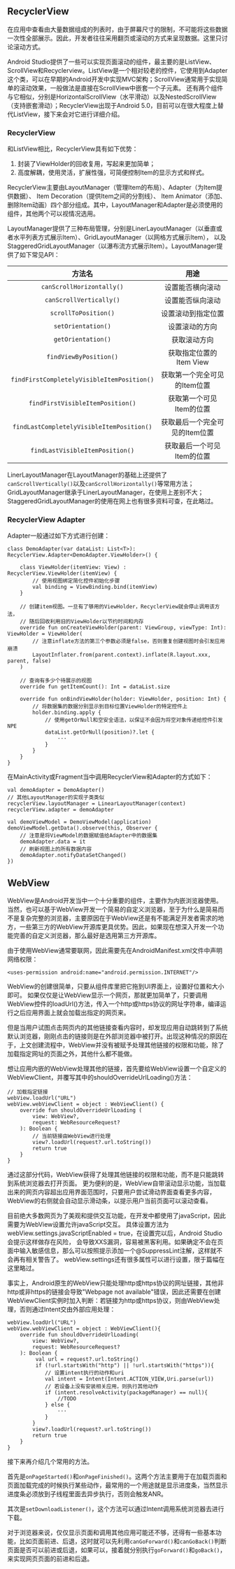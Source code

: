 ## RecyclerView

在应用中查看由大量数据组成的列表时，由于屏幕尺寸的限制，不可能将这些数据一次性全部展示。因此，开发者往往采用翻页或滚动的方式来呈现数据。这里只讨论滚动方式。

Android Studio提供了一些可以实现页面滚动的组件，最主要的是ListView、ScrollView和Recyclerview。ListView是一个相对较老的控件，它使用到Adapter这个类，可以在早期的Android开发中实现MVC架构；ScrollView通常用于实现简单的滚动效果，一般做法是直接在ScrollView中嵌套一个子元素。 还有两个组件与它相似，分别是HorizontalScrollView（水平滑动）以及NestedScrollView（支持嵌套滑动）；RecyclerView出现于Android 5.0，目前可以在很大程度上替代ListView，接下来会对它进行详细介绍。

### RecyclerView

和ListView相比，RecyclerView具有如下优势：

1. 封装了ViewHolder的回收复用，写起来更加简单；
2. 高度解耦，使用灵活，扩展性强，可简便控制Item的显示方式和样式。

RecyclerView主要由LayoutManager（管理Item的布局）、Adapter（为Item提供数据）、 Item Decoration（提供Item之间的分割线）、 Item Animator（添加、删除Item动画）四个部分组成。其中，LayoutManager和Adapter是必须使用的组件，其他两个可以视情况选用。

LayoutManager提供了三种布局管理，分别是LinerLayoutManager（以垂直或者水平列表方式展示Item）、GridLayoutManager（以网格方式展示Item）， 以及StaggeredGridLayoutManager（以瀑布流方式展示Item）。LayoutManager提供了如下常见API：

|方法名|用途|
|:-----:|:-----:|
|`canScrollHorizontally()`|设置能否横向滚动|
|`canScrollVertically()`|设置能否纵向滚动|
|`scrollToPosition()`|设置滚动到指定位置|
|`setOrientation()`|设置滚动的方向|
|`getOrientation()`|获取滚动方向|
|`findViewByPosition()`|获取指定位置的Item View|
|`findFirstCompletelyVisibleItemPosition()`|获取第一个完全可见的Item位置|
|`findFirstVisibleItemPosition()`|获取第一个可见Item的位置|
|`findLastCompletelyVisibleItemPosition()`|获取最后一个完全可见的Item位置|
|`findLastVisibleItemPosition()`|获取最后一个可见Item的位置|

LinerLayoutManager在LayoutManager的基础上还提供了`canScrollVertically()`以及`canScrollHorizontally()`等常用方法；GridLayoutManager继承于LinerLayoutManager，在使用上差别不大；StaggeredGridLayoutManager的使用在网上也有很多资料可查，在此略过。

### RecyclerView Adapter

Adapter一般通过如下方式进行创建：

```
class DemoAdapter(var dataList: List<T>): RecyclerView.Adapter<DemoAdapter.ViewHolder>() {
    
    class ViewHolder(itemView: View) : RecyclerView.ViewHolder(itemView) {
        // 使用视图绑定简化控件初始化步骤
        val binding = ViewBinding.bind(itemView)
    }

    // 创建item视图。一旦有了够用的ViewHolder，RecyclerView就会停止调用该方法，
    // 随后回收利用旧的ViewHolder以节约时间和内存
    override fun onCreateViewHolder(parent: ViewGroup, viewType: Int): ViewHolder = ViewHolder(
        // 注意inflate方法的第三个参数必须是false，否则重复创建视图时会引发应用崩溃
        LayoutInflater.from(parent.context).inflate(R.layout.xxx, parent, false)
    )

    // 查询有多少个待展示的视图
    override fun getItemCount(): Int = dataList.size

    override fun onBindViewHolder(holder: ViewHolder, position: Int) {
        // 将数据集的数据分别显示到目标位置ViewHolder的特定控件上
        holder.binding.apply {
            // 使用getOrNull和空安全语法，以保证不会因为将空对象传递给控件引发NPE
            dataList.getOrNull(position)?.let {
                ···
            }
        }
    }
}
```
在MainActivity或Fragment当中调用RecyclerView和Adapter的方式如下：

```
val demoAdapter = DemoAdapter()
// 其他LayoutManager的实现子类类似
recyclerView.layoutManager = LinearLayoutManager(context)
recyclerView.adapter = demoAdapter

val demoViewModel = DemoViewModel(application)
demoViewModel.getData().observe(this, Observer {
    // 注意是将ViewModel的数据赋值给Adapter中的数据集
    demoAdapter.data = it
    // 刷新视图上的所有数据内容
    demoAdapter.notifyDataSetChanged()
})
```

## WebView

WebView是Android开发当中一个十分重要的组件，主要作为内嵌浏览器使用。当然，也可以基于WebView开发一个简易的自定义浏览器，至于为什么是简易而不是复杂完整的浏览器，主要原因在于WebView还是有不能满足开发者需求的地方，一些第三方的WebView开源库更具优势。因此，如果现在想深入开发一个功能完善的自定义浏览器，那么最好是选用第三方开源库。

由于使用WebView通常要联网，因此需要先在AndroidManifest.xml文件中声明网络权限：

```
<uses-permission android:name="android.permission.INTERNET"/>
```

WebView的创建很简单，只要从组件库里把它拖到UI界面上，设置好位置和大小即可。 如果仅仅是让WebView显示一个网页，那就更加简单了，只要调用WebView控件的loadUrl()方法，传入一个http或https协议的网址字符串，编译运行之后应用界面上就会加载出指定的网页来。

但是当用户试图点击网页内的其他链接查看内容时，却发现应用自动跳转到了系统默认浏览器，刚刚点击的链接则是在外部浏览器中被打开。出现这种情况的原因在于，上文创建流程中，WebView并没有被赋予处理其他链接的权限和功能，除了加载指定网址的页面之外，其他什么都不能做。

想让应用内嵌的WebView处理其他的链接，首先要给WebView设置一个自定义的WebViewClient，并覆写其中的shouldOverrideUrlLoading()方法：

```
// 加载指定链接
webView.loadUrl("URL")
webView.webViewClient = object : WebViewClient() {
    override fun shouldOverrideUrlLoading (
        view: WebView?,
        request: WebResourceRequest?
    ): Boolean {
        // 当前链接由WebView进行处理
        view?.loadUrl(request?.url.toString())
        return true
    }
}
```

通过这部分代码，WebView获得了处理其他链接的权限和功能，而不是只能跳转到系统浏览器去打开页面。 更为便利的是，WebView自带滚动显示功能，当加载出来的网页内容超出应用界面范围时，只要用户尝试滑动界面查看更多内容， WebView的右侧就会自动显示滑动条，以提示用户当前页面可以滚动查看。

目前绝大多数网页为了美观和提供交互功能，在开发中都使用了javaScript，因此需要为WebView设置允许javaScript交互。 具体设置方法为webView.settings.javaScriptEnabled = true，在设置完以后，Android Studio会提示这样做存在风险， 会导致XXS漏洞，容易被黑客利用。如果确定不会在页面中输入敏感信息，那么可以按照提示添加一个@SuppressLint注解，这样就不会再有相关警告了。 webView.settings还有很多属性可以进行设置，限于篇幅在这里略过。

事实上，Android原生的WebView只能处理http或https协议的网址链接，其他非http或非https的链接会导致"Webpage not available"错误，因此还需要在创建WebViewClient实例时加入判断：若链接为http或https协议，则由WebView处理，否则通过Intent交由外部应用处理：

```
webView.loadUrl("URL")
webView.webViewClient = object : WebViewClient(){
    override fun shouldOverrideUrlLoading(
        view: WebView?,
        request: WebResourceRequest?
    ): Boolean {
         val url = request?.url.toString()
         if (!url.startsWith("http") || !url.startsWith("https")){
            // 设置intent执行的动作和uri
            val intent = Intent(Intent.ACTION_VIEW,Uri.parse(url))
            // 若设备上没有安装相关应用，则执行其他动作
            if (intent.resolveActivity(packageManager) == null){ 
                //TODO
            } else {
                ···
            }
        }
        view?.loadUrl(request?.url.toString())
        return true
    }
}
```

接下来再介绍几个常用的方法。

首先是`onPageStarted()`和`onPageFinished()`。这两个方法主要用于在加载页面和页面加载完成的时候执行某些动作，最常用的一个用途就是显示进度条，当然显示进度条必须放到子线程里面去异步执行，否则会触发ANR。

其次是`setDownloadListener()`，这个方法可以通过Intent调用系统浏览器去进行下载。

对于浏览器来说，仅仅显示页面和调用其他应用可能还不够，还得有一些基本功能，比如页面前进、后退，这时就可以先利用`canGoForward()`和`canGoBack()`判断页面是否可以前进或后退，如果可以，接着就分别执行`goForward()`和`goBack()`，来实现网页页面的前进和后退。